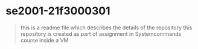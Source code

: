 # se2001-21f3000301
> this is a readme file which describes the details of the repository
> this repository is created as part of assignment in Systemcommands course inside a VM 
